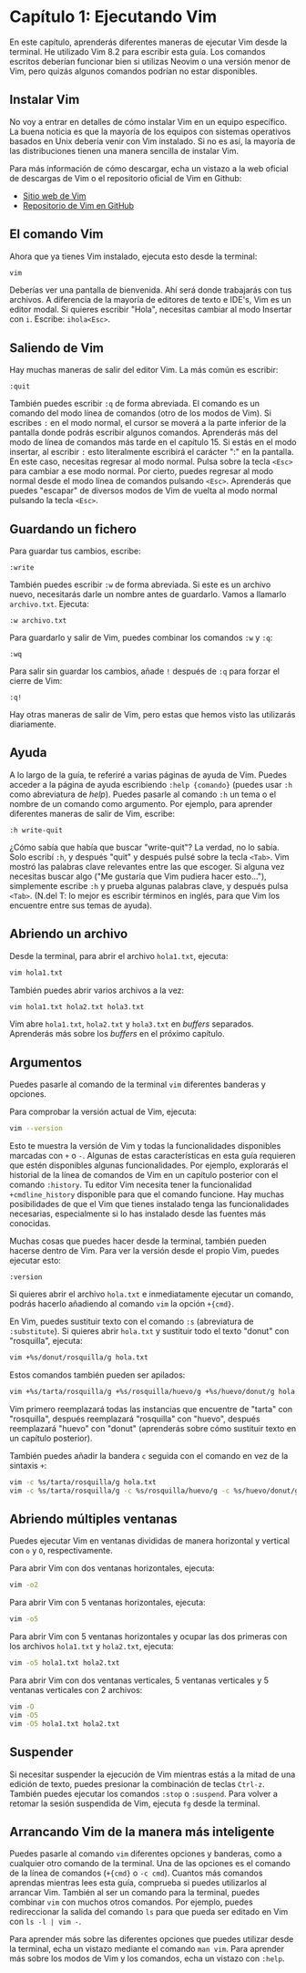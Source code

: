 # Capítulo 1: Ejecutando Vim

En este capítulo, aprenderás diferentes maneras de ejecutar Vim desde la terminal. He utilizado Vim 8.2 para escribir esta guía. Los comandos escritos deberían funcionar bien si utilizas Neovim o una versión menor de Vim, pero quizás algunos comandos podrían no estar disponibles.

## Instalar Vim

No voy a entrar en detalles de cómo instalar Vim en un equipo específico. La buena noticia es que la mayoría de los equipos con sistemas operativos basados en Unix debería venir con Vim instalado. Si no es así, la mayoría de las distribuciones tienen una manera sencilla de instalar Vim.

Para más información de cómo descargar, echa un vistazo a la web oficial de descargas de Vim o el repositorio oficial de Vim en Github:

* [Sitio web de Vim](https://www.vim.org/download.php)
* [Repositorio de Vim en GitHub](https://github.com/vim/vim)

## El comando Vim

Ahora que ya tienes Vim instalado, ejecuta esto desde la terminal:

```bash
vim
```

Deberías ver una pantalla de bienvenida. Ahí será donde trabajarás con tus archivos. A diferencia de la mayoría de editores de texto e IDE's, Vim es un editor modal. Si quieres escribir "Hola", necesitas cambiar al modo Insertar con `i`. Escribe: `ihola<Esc>`.

## Saliendo de Vim

Hay muchas maneras de salir del editor Vim. La más común es escribir:

```text
:quit
```

También puedes escribir `:q` de forma abreviada. El comando es un comando del modo línea de comandos \(otro de los modos de Vim\). Si escribes `:` en el modo normal, el cursor se moverá a la parte inferior de la pantalla donde podrás escribir algunos comandos. Aprenderás más del modo de línea de comandos más tarde en el capítulo 15. Si estás en el modo insertar, al escribir `:` esto literalmente escribirá el carácter ":" en la pantalla. En este caso, necesitas regresar al modo normal. Pulsa sobre la tecla `<Esc>` para cambiar a ese modo normal. Por cierto, puedes regresar al modo normal desde el modo línea de comandos pulsando `<Esc>`. Aprenderás que puedes "escapar" de diversos modos de Vim de vuelta al modo normal pulsando la tecla `<Esc>`.

## Guardando un fichero

Para guardar tus cambios, escribe:

```text
:write
```

También puedes escribir `:w` de forma abreviada. Si este es un archivo nuevo, necesitarás darle un nombre antes de guardarlo. Vamos a llamarlo `archivo.txt`. Ejecuta:

```text
:w archivo.txt
```

Para guardarlo y salir de Vim, puedes combinar los comandos `:w` y `:q`:

```text
:wq
```

Para salir sin guardar los cambios, añade `!` después de `:q` para forzar el cierre de Vim:

```text
:q!
```

Hay otras maneras de salir de Vim, pero estas que hemos visto las utilizarás diariamente.

## Ayuda

A lo largo de la guía, te referiré a varias páginas de ayuda de Vim. Puedes acceder a la página de ayuda escribiendo `:help {comando}` \(puedes usar `:h` como abreviatura de _help_\). Puedes pasarle al comando `:h` un tema o el nombre de un comando como argumento. Por ejemplo, para aprender diferentes maneras de salir de Vim, escribe:

```text
:h write-quit
```

¿Cómo sabía que había que buscar "write-quit"? La verdad, no lo sabía. Solo escribí `:h`, y después "quit" y después pulsé sobre la tecla `<Tab>`. Vim mostró las palabras clave relevantes entre las que escoger. Si alguna vez necesitas buscar algo \("Me gustaría que Vim pudiera hacer esto..."\), simplemente escribe `:h` y prueba algunas palabras clave, y después pulsa `<Tab>`. \(N.del T: lo mejor es escribir términos en inglés, para que Vim los encuentre entre sus temas de ayuda\).

## Abriendo un archivo

Desde la terminal, para abrir el archivo `hola1.txt`, ejecuta:

```bash
vim hola1.txt
```

También puedes abrir varios archivos a la vez:

```bash
vim hola1.txt hola2.txt hola3.txt
```

Vim abre `hola1.txt`, `hola2.txt` y `hola3.txt` en _buffers_ separados. Aprenderás más sobre los _buffers_ en el próximo capítulo.

## Argumentos

Puedes pasarle al comando de la terminal `vim` diferentes banderas y opciones.

Para comprobar la versión actual de Vim, ejecuta:

```bash
vim --version
```

Esto te muestra la versión de Vim y todas la funcionalidades disponibles marcadas con `+` o `-`. Algunas de estas características en esta guía requieren que estén disponibles algunas funcionalidades. Por ejemplo, explorarás el historial de la línea de comandos de Vim en un capítulo posterior con el comando `:history`. Tu editor Vim necesita tener la funcionalidad `+cmdline_history` disponible para que el comando funcione. Hay muchas posibilidades de que el Vim que tienes instalado tenga las funcionalidades necesarias, especialmente si lo has instalado desde las fuentes más conocidas.

Muchas cosas que puedes hacer desde la terminal, también pueden hacerse dentro de Vim. Para ver la versión desde el propio Vim, puedes ejecutar esto:

```text
:version
```

Si quieres abrir el archivo `hola.txt` e inmediatamente ejecutar un comando, podrás hacerlo añadiendo al comando `vim` la opción `+{cmd}`.

En Vim, puedes sustituir texto con el comando `:s` \(abreviatura de `:substitute`\). Si quieres abrir `hola.txt` y sustituir todo el texto "donut" con "rosquilla", ejecuta:

```bash
vim +%s/donut/rosquilla/g hola.txt
```

Estos comandos también pueden ser apilados:

```bash
vim +%s/tarta/rosquilla/g +%s/rosquilla/huevo/g +%s/huevo/donut/g hola.txt
```

Vim primero reemplazará todas las instancias que encuentre de "tarta" con "rosquilla", después reemplazará "rosquilla" con "huevo", después reemplazará "huevo" con "donut" \(aprenderás sobre cómo sustituir texto en un capítulo posterior\).

También puedes añadir la bandera `c` seguida con el comando en vez de la sintaxis `+`:

```bash
vim -c %s/tarta/rosquilla/g hola.txt
vim -c %s/tarta/rosquilla/g -c %s/rosquilla/huevo/g -c %s/huevo/donut/g hola.txt
```

## Abriendo múltiples ventanas

Puedes ejecutar Vim en ventanas divididas de manera horizontal y vertical con `o` y `O`, respectivamente.

Para abrir Vim con dos ventanas horizontales, ejecuta:

```bash
vim -o2
```

Para abrir Vim con 5 ventanas horizontales, ejecuta:

```bash
vim -o5
```

Para abrir Vim con 5 ventanas horizontales y ocupar las dos primeras con los archivos `hola1.txt` y `hola2.txt`, ejecuta:

```bash
vim -o5 hola1.txt hola2.txt
```

Para abrir Vim con dos ventanas verticales, 5 ventanas verticales y 5 ventanas verticales con 2 archivos:

```bash
vim -O
vim -O5
vim -O5 hola1.txt hola2.txt
```

## Suspender

Si necesitar suspender la ejecución de Vim mientras estás a la mitad de una edición de texto, puedes presionar la combinación de teclas `Ctrl-z`. También puedes ejecutar los comandos `:stop` o `:suspend`. Para volver a retomar la sesión suspendida de Vim, ejecuta `fg` desde la terminal.

## Arrancando Vim de la manera más inteligente

Puedes pasarle al comando `vim` diferentes opciones y banderas, como a cualquier otro comando de la terminal. Una de las opciones es el comando de la línea de comandos \(`+{cmd}` o `-c cmd`\). Cuantos más comandos aprendas mientras lees esta guía, comprueba si puedes utilizarlos al arrancar Vim. También al ser un comando para la terminal, puedes combinar `vim` con muchos otros comandos. Por ejemplo, puedes redireccionar la salida del comando `ls` para que pueda ser editado en Vim con `ls -l | vim -`.

Para aprender más sobre las diferentes opciones que puedes utilizar desde la terminal, echa un vistazo mediante el comando `man vim`. Para aprender más sobre los modos de Vim y los comandos, echa un vistazo con `:help`.

